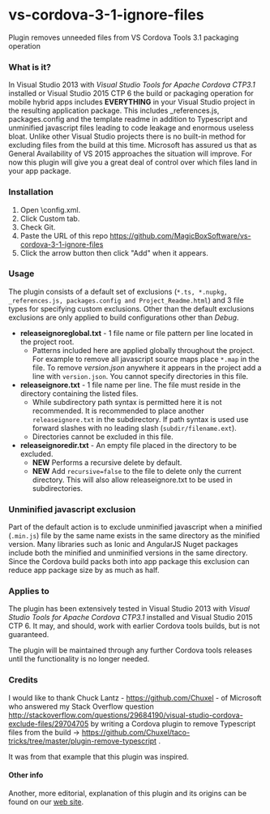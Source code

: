 # vs-cordova-3-1-ignore-files
Plugin removes unneeded files from VS Cordova Tools 3.1 packaging operation
### What is it?
In Visual Studio 2013 with *Visual Studio Tools for Apache Cordova CTP3.1* installed or Visual Studio 2015 CTP 6 the build or packaging operation for mobile hybrid apps includes **EVERYTHING** in your Visual Studio project in the resulting application package. This includes _references.js, packages.config and the template readme in addition to Typescript and unminified javascript files leading to code leakage and enormous useless bloat. Unlike other Visual Studio projects there is no built-in method for excluding files from the build at this time. Microsoft has assured us that as General Availability of VS 2015 approaches the situation will improve. For now this plugin will give you a great deal of control over which files land in your app package.
### Installation
1. Open \config.xml.
2. Click Custom tab.
3. Check Git.
4. Paste the URL of this repo https://github.com/MagicBoxSoftware/vs-cordova-3-1-ignore-files
5. Click the arrow button then click "Add" when it appears.

### Usage
The plugin consists of a default set of exclusions (`*.ts, *.nupkg, _references.js, packages.config and Project_Readme.html`) and 3 file types for specifying custom exclusions. Other than the default exclusions exclusions are only applied to build configurations other than *Debug*.
* **releaseignoreglobal.txt** - 1 file name or file pattern per line located in the project root.
  - Patterns included here are applied globally throughout the project. For example to remove all javascript source maps place `*.map` in the file. To remove *version.json* anywhere it appears in the project add a line with `version.json`. You cannot specify directories in this file.
* **releaseignore.txt** - 1 file name per line. The file must reside in the directory containing the listed files.
  * While subdirectory path syntax is permitted here it is not recommended. It is recommended to place another `releaseignore.txt` in the subdirectory. If path syntax is used use forward slashes with no leading slash (`subdir/filename.ext`).
  * Directories cannot be excluded in this file.
* **releaseignoredir.txt** - An empty file placed in the directory to be excluded.
  * **NEW** Performs a recursive delete by default.
  * **NEW** Add `recursive=false` to the file to delete only the current directory. This will also allow releaseignore.txt to be used in subdirectories.

### Unminified javascript exclusion
Part of the default action is to exclude unminified javascript when a minified (`.min.js`) file by the same name exists in the same directory as the minified version. Many libraries such as Ionic and AngularJS Nuget packages include both the minified and unminified versions in the same directory. Since the Cordova build packs both into app package this exclusion can reduce app package size by as much as half.

### Applies to
The plugin has been extensively tested in Visual Studio 2013 with *Visual Studio Tools for Apache Cordova CTP3.1* installed and Visual Studio 2015 CTP 6. It may, and should, work with earlier Cordova tools builds, but is not guaranteed.

The plugin will be maintained through any further Cordova tools releases until the functionality is no longer needed.

### Credits
I would like to thank Chuck Lantz - https://github.com/Chuxel - of Microsoft who answered my Stack Overflow question http://stackoverflow.com/questions/29684190/visual-studio-cordova-exclude-files/29704705 by writing a Cordova plugin to remove Typescript files from the build -> https://github.com/Chuxel/taco-tricks/tree/master/plugin-remove-typescript .

It was from that example that this plugin was inspired.

#### Other info
Another, more editorial, explanation of this plugin and its origins can be found on our [web site](http://magicboxsoftware.com/visual-studio-cordova-tools-the-adventure-begins/).